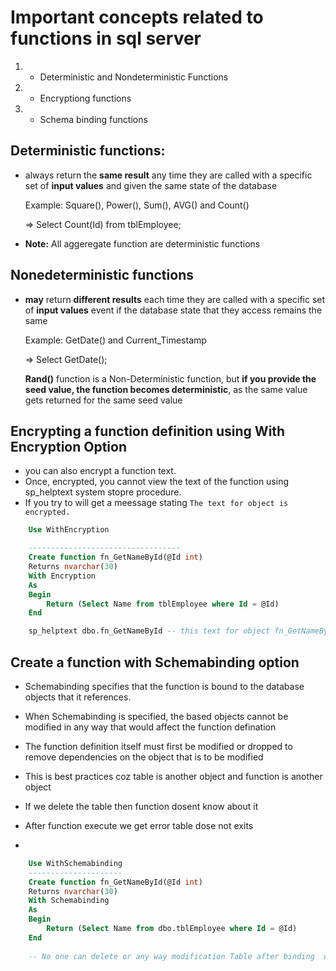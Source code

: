 
# Important concepts related to functions in sql server

1. - Deterministic and Nondeterministic Functions
2. - Encryptiong functions
3. - Schema binding functions


## Deterministic functions: 
- always return the **same result** any time they are called with a specific set of **input values** and given the same state of the database

    Example: Square(), Power(), Sum(), AVG() and Count()

    => Select Count(Id) from tblEmployee; 

- **Note:** All aggeregate function are deterministic functions 

## Nonedeterministic functions
- **may** return **different results** each time they are called with a specific set of **input values** event if the database state that they access remains the same

    Example: GetDate() and Current_Timestamp

    => Select GetDate();

    **Rand()** function is a Non-Deterministic function, but **if you provide the seed value, the function becomes deterministic**, as the same value gets returned for the same seed value

## Encrypting a function definition using With Encryption Option 
- you can also encrypt a function text. 
- Once, encrypted, you cannot view the text of the function using sp_helptext system stopre procedure. 
- If you try to will get a meessage stating `The text for object is encrypted.`

```sql
    Use WithEncryption

    ----------------------------------
    Create function fn_GetNameById(@Id int)
    Returns nvarchar(30)
    With Encryption
    As
    Begin
        Return (Select Name from tblEmployee where Id = @Id)
    End

    sp_helptext dbo.fn_GetNameById -- this text for object fn_GetNameById is encprypted
```

## Create a function with Schemabinding option

- Schemabinding specifies that the function is bound to the database objects that it references.
- When Schemabinding is specified, the based objects cannot be modified in any way that would affect the function defination 
- The function definition itself must first be modified or dropped to remove dependencies on the object that is to be modified


- This is best practices coz table is another object and function is another object 
- If we delete the table then function dosent know about it 
- After function execute we get error table dose not exits 
- 
```sql
    Use WithSchemabinding
    ---------------------
    Create function fn_GetNameById(@Id int)
    Returns nvarchar(30)
    With Schemabinding
    As
    Begin
        Return (Select Name from dbo.tblEmployee where Id = @Id)
    End
    
    -- No one can delete or any way modification Table after binding  which is affact the function process. got it?? say Name colum drop or delete table
```